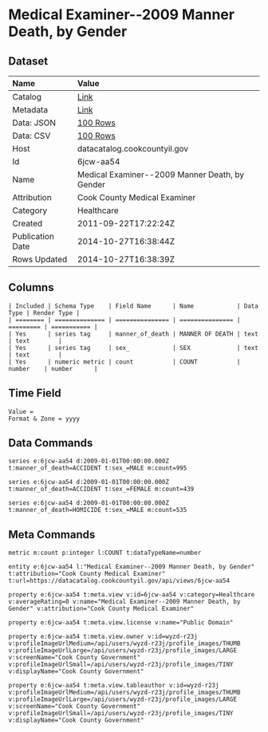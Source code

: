 # Medical Examiner--2009 Manner Death, by Gender

## Dataset

| Name | Value |
| :--- | :---- |
| Catalog | [Link](https://catalog.data.gov/dataset/medical-examiner-2009-manner-death-by-gender-a77be) |
| Metadata | [Link](https://datacatalog.cookcountyil.gov/api/views/6jcw-aa54) |
| Data: JSON | [100 Rows](https://datacatalog.cookcountyil.gov/api/views/6jcw-aa54/rows.json?max_rows=100) |
| Data: CSV | [100 Rows](https://datacatalog.cookcountyil.gov/api/views/6jcw-aa54/rows.csv?max_rows=100) |
| Host | datacatalog.cookcountyil.gov |
| Id | 6jcw-aa54 |
| Name | Medical Examiner--2009 Manner Death, by Gender |
| Attribution | Cook County Medical Examiner |
| Category | Healthcare |
| Created | 2011-09-22T17:22:24Z |
| Publication Date | 2014-10-27T16:38:44Z |
| Rows Updated | 2014-10-27T16:38:39Z |

## Columns

```ls
| Included | Schema Type    | Field Name      | Name            | Data Type | Render Type |
| ======== | ============== | =============== | =============== | ========= | =========== |
| Yes      | series tag     | manner_of_death | MANNER OF DEATH | text      | text        |
| Yes      | series tag     | sex_            | SEX             | text      | text        |
| Yes      | numeric metric | count           | COUNT           | number    | number      |
```

## Time Field

```ls
Value = 
Format & Zone = yyyy
```

## Data Commands

```ls
series e:6jcw-aa54 d:2009-01-01T00:00:00.000Z t:manner_of_death=ACCIDENT t:sex_=MALE m:count=995

series e:6jcw-aa54 d:2009-01-01T00:00:00.000Z t:manner_of_death=ACCIDENT t:sex_=FEMALE m:count=439

series e:6jcw-aa54 d:2009-01-01T00:00:00.000Z t:manner_of_death=HOMICIDE t:sex_=MALE m:count=535
```

## Meta Commands

```ls
metric m:count p:integer l:COUNT t:dataTypeName=number

entity e:6jcw-aa54 l:"Medical Examiner--2009 Manner Death, by Gender" t:attribution="Cook County Medical Examiner" t:url=https://datacatalog.cookcountyil.gov/api/views/6jcw-aa54

property e:6jcw-aa54 t:meta.view v:id=6jcw-aa54 v:category=Healthcare v:averageRating=0 v:name="Medical Examiner--2009 Manner Death, by Gender" v:attribution="Cook County Medical Examiner"

property e:6jcw-aa54 t:meta.view.license v:name="Public Domain"

property e:6jcw-aa54 t:meta.view.owner v:id=wyzd-r23j v:profileImageUrlMedium=/api/users/wyzd-r23j/profile_images/THUMB v:profileImageUrlLarge=/api/users/wyzd-r23j/profile_images/LARGE v:screenName="Cook County Government" v:profileImageUrlSmall=/api/users/wyzd-r23j/profile_images/TINY v:displayName="Cook County Government"

property e:6jcw-aa54 t:meta.view.tableauthor v:id=wyzd-r23j v:profileImageUrlMedium=/api/users/wyzd-r23j/profile_images/THUMB v:profileImageUrlLarge=/api/users/wyzd-r23j/profile_images/LARGE v:screenName="Cook County Government" v:profileImageUrlSmall=/api/users/wyzd-r23j/profile_images/TINY v:displayName="Cook County Government"
```